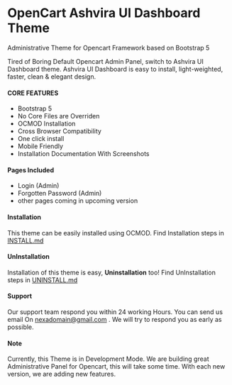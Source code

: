 # OpenCart Ashvira UI Dashboard Theme
Administrative Theme for Opencart Framework based on Bootstrap 5

Tired of Boring Default Opencart Admin Panel, switch to Ashvira UI Dashboard theme. 
Ashvira UI Dashboard is easy to install, light-weighted, faster, clean & elegant design.

#### CORE FEATURES
* Bootstrap 5
* No Core Files are Overriden
* OCMOD Installation
* Cross Browser Compatibility
* One click install
* Mobile Friendly
* Installation Documentation With Screenshots

#### Pages Included
* Login (Admin)
* Forgotten Password (Admin)
* other pages coming in upcoming version

#### Installation
This theme can be easily installed using OCMOD. 
Find Installation steps in [INSTALL.md](https://github.com/nexadomain/oc-ashvira-admin/edit/main/INSTALL.md)

#### UnInstallation
Installation of this theme is easy, **Uninstallation** too!
Find UnInstallation steps in [UNINSTALL.md](https://github.com/nexadomain/oc-ashvira-admin/edit/main/UNINSTALL.md)


#### Support
Our support team respond you within 24 working Hours. You can send us email On nexadomain@gmail.com . We will try to respond you as early as possible.

#### Note
Currently, this Theme is in Development Mode. We are building great Administrative Panel for Opencart, this will take some time.
With each new version, we are adding new features.
